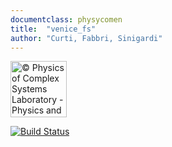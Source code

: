 ```yaml
---
documentclass: physycomen
title:  "venice_fs"
author: "Curti, Fabbri, Sinigardi"
---
```


<a href="http://www.physycom.unibo.it">
<div class="image">
<img src="https://cdn.rawgit.com/physycom/templates/697b327d/logo_unibo.png" width="90" height="90" alt="© Physics of Complex Systems Laboratory - Physics and Astronomy Department - University of Bologna">
</div>
</a>

[![Build Status](https://travis-ci.org/physycom/peoplebox.svg?branch=master)](https://travis-ci.org/physycom/peoplebox)
